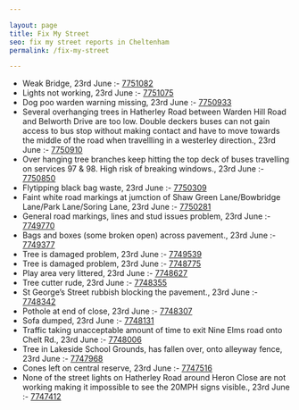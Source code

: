 ```yaml
---

layout: page
title: Fix My Street
seo: fix my street reports in Cheltenham
permalink: /fix-my-street

---
```


<!-- fix_marker starts -->

- Weak Bridge, 23rd June :- [7751082](https://www.fixmystreet.com/report/7751082)
- Lights not working, 23rd June :- [7751075](https://www.fixmystreet.com/report/7751075)
- Dog poo warden warning missing, 23rd June :- [7750933](https://www.fixmystreet.com/report/7750933)
- Several overhanging trees in Hatherley Road between Warden Hill Road and Belworth Drive are too low. Double deckers buses can not gain access to bus stop without making contact and have to move towards the middle of the road when travellling in a westerley direction., 23rd June :- [7750910](https://www.fixmystreet.com/report/7750910)
- Over hanging tree branches keep hitting the top deck of buses travelling on services 97 & 98. High risk of breaking windows., 23rd June :- [7750850](https://www.fixmystreet.com/report/7750850)
- Flytipping black bag waste, 23rd June :- [7750309](https://www.fixmystreet.com/report/7750309)
- Faint white road markings at jumction of Shaw Green Lane/Bowbridge Lane/Park Lane/Soring Lane, 23rd June :- [7750281](https://www.fixmystreet.com/report/7750281)
- General road markings, lines and stud issues problem, 23rd June :- [7749770](https://www.fixmystreet.com/report/7749770)
- Bags and boxes (some broken open) across pavement., 23rd June :- [7749377](https://www.fixmystreet.com/report/7749377)
- Tree is damaged problem, 23rd June :- [7749539](https://www.fixmystreet.com/report/7749539)
- Tree is damaged problem, 23rd June :- [7748775](https://www.fixmystreet.com/report/7748775)
- Play area very littered, 23rd June :- [7748627](https://www.fixmystreet.com/report/7748627)
- Tree cutter rude, 23rd June :- [7748355](https://www.fixmystreet.com/report/7748355)
- St George’s Street rubbish blocking the pavement., 23rd June :- [7748342](https://www.fixmystreet.com/report/7748342)
- Pothole at end of close, 23rd June :- [7748307](https://www.fixmystreet.com/report/7748307)
- Sofa dumped, 23rd June :- [7748131](https://www.fixmystreet.com/report/7748131)
- Traffic taking unacceptable amount of time to exit Nine Elms road onto Chelt Rd., 23rd June :- [7748006](https://www.fixmystreet.com/report/7748006)
- Tree in Lakeside School Grounds, has fallen over, onto alleyway fence, 23rd June :- [7747968](https://www.fixmystreet.com/report/7747968)
- Cones left on central reserve, 23rd June :- [7747516](https://www.fixmystreet.com/report/7747516)
- None of the street lights on Hatherley Road around Heron Close are not working making it impossible to see the 20MPH signs visible., 23rd June :- [7747412](https://www.fixmystreet.com/report/7747412)

<!-- fix_marker ends -->